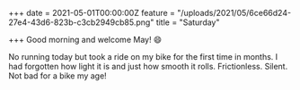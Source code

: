 +++
date = 2021-05-01T00:00:00Z
feature = "/uploads/2021/05/6ce66d24-27e4-43d6-823b-c3cb2949cb85.png"
title = "Saturday"

+++
Good morning and welcome May! 😄

No running today but took a ride on my bike for the first time in months. I had forgotten how light it is and just how smooth it rolls. Frictionless. Silent. Not bad for a bike my age!